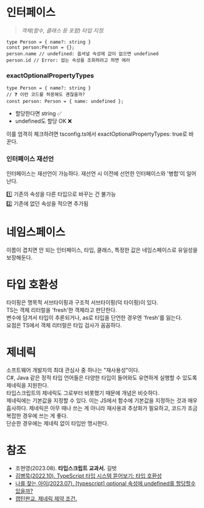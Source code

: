 # 인터페이스

> _객체(함수, 클래스 등 포함) 타입 지정._

```
type Person = { name?: string }
const person:Person = {};
person.name // undefined: 옵셔널 속성에 값이 없으면 undefined
person.id // Error: 없는 속성을 조회하려고 하면 에러
```

### exactOptionalPropertyTypes

```
type Person = { name?: string }
// ❓ 이런 코드를 허용해도 괜찮을까?
const person: Person = { name: undefined };
```

- 할당한다면 string ✅
- undefined도 할당 OK ❌  

이를 엄격히 체크하려면 tsconfig.ts에서 exactOptionalPropertyTypes: true로 바꾼다.

### 인터페이스 재선언

인터페이스는 재선언이 가능하다. 재선언 시 이전에 선언한 인터페이스와 '병합'이 일어난다.

1️⃣ 기존의 속성을 다른 타입으로 바꾸는 건 불가능  
2️⃣ 기존에 없던 속성을 적으면 추가됨  

# 네임스페이스

이름이 겹치면 안 되는 인터페이스, 타입, 클래스, 특정한 값은 네임스페이스로 유일성을 보장해둔다.  

# 타입 호환성

타이핑은 명목적 서브타이핑과 구조적 서브타이핑(덕 타이핑)이 있다.  
TS는 객체 리터럴을 'fresh'한 객체라고 판단한다.  
변수에 담겨서 타입이 추론되거나, as로 타입을 단언한 경우엔 'fresh'를 잃는다.  
요점은 TS에서 객체 리터럴은 타입 검사가 꼼꼼하다.  

# 제네릭

소프트웨어 개발자의 최대 관심사 중 하나는 "재사용성"이다.  
C#, Java 같은 정적 타입 언어들은 다양한 타입이 들어와도 유연하게 실행할 수 있도록 제네릭을 지원한다.  
타입스크립트의 제네릭도 그로부터 비롯했기 때문에 개념은 비슷하다.  
제네릭에는 기본값을 지정할 수 있다.
이는 JS에서 함수에 기본값을 지정하는 것과 매우 흡사하다.
제네릭은 아무 때나 쓰는 게 아니라 재사용과 추상화가 필요하고, 코드가 조금 복잡한 경우에 쓰는 게 좋다.  
단순한 경우에는 제네릭 없이 타입만 명시한다.

# 참조

- 조현영(2023.08). **타입스크립트 교과서.** 길벗
- [김병묵(2022.10). TypeScript 타입 시스템 뜯어보기: 타입 호환성](https://toss.tech/article/typescript-type-compatibility)
- [나를 찾는 아이(2023.07). [typescript] optional 속성에 undefined를 할당할수 있을까?](https://trend21c.tistory.com/2332)
- [캡틴판교. 제네릭 제약 조건.](https://joshua1988.github.io/ts/guide/generics.html#%EC%A0%9C%EB%84%A4%EB%A6%AD%EC%9D%98-%ED%95%9C-%EC%A4%84-%EC%A0%95%EC%9D%98%EC%99%80-%EC%98%88%EC%8B%9C)

